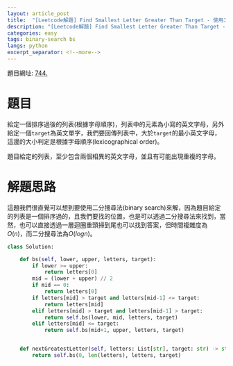 ```yaml
---
layout: article_post
title:  "[Leetcode解題] Find Smallest Letter Greater Than Target - 使用二分搜尋法"
description: "[Leetcode解題] Find Smallest Letter Greater Than Target - 使用二分搜尋法"
categories: easy
tags: binary-search bs
langs: python
excerpt_separator: <!--more-->
---
```


<!--more-->

題目網址: [744. ](https://leetcode.com/problems/find-smallest-letter-greater-than-target)

# 題目

給定一個排序過後的列表(根據字母順序)，列表中的元素為小寫的英文字母，另外給定一個`target`為英文單字，我們要回傳列表中，大於`target`的最小英文字母，這邊的大小判定是根據字母順序(lexicographical order)。

題目給定的列表，至少包含兩個相異的英文字母，並且有可能出現重複的字母。

# 解題思路

這題我們很直覺可以想到要使用二分搜尋法(binary search)來解，因為題目給定的列表是一個排序過的，且我們要找的位置，也是可以透過二分搜尋法來找到，當然，也可以直接透過一層迴圈重頭掃到尾也可以找到答案，但時間複雜度為$O(n)$，而二分搜尋法為$O(logn)$。


```python
class Solution:

    def bs(self, lower, upper, letters, target):
        if lower >= upper:
            return letters[0]
        mid = (lower + upper) // 2
        if mid == 0:
            return letters[0]
        if letters[mid] > target and letters[mid-1] <= target:
            return letters[mid]
        elif letters[mid] > target and letters[mid-1] > target:
            return self.bs(lower, mid, letters, target)
        elif letters[mid] <= target:
            return self.bs(mid+1, upper, letters, target)


    def nextGreatestLetter(self, letters: List[str], target: str) -> str:
        return self.bs(0, len(letters), letters, target)
```